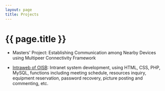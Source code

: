 ```yaml
---
layout: page
title: Projects
---
```


# {{ page.title }}

+ Masters' Project: Establishing Communication among Nearby Devices using Multipeer Connectivity Framework

+ [Intraweb of OISB][o]: Intranet system development, using HTML, CSS, PHP, MySQL, functions including meeting schedule, resources inquiry, equipment reservation, password recovery, picture posting and commenting, etc.




[o]: http://oisb-1.med.uottawa.ca/lab/index.php

